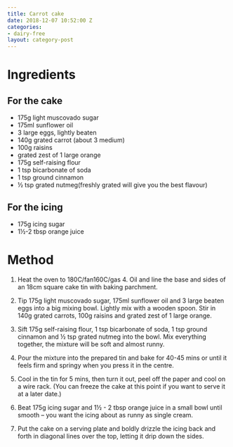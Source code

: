 ```yaml
---
title: Carrot cake
date: 2018-12-07 10:52:00 Z
categories:
- dairy-free
layout: category-post
---
```


# Ingredients

## For the cake
* 175g light muscovado sugar
* 175ml sunflower oil
* 3 large eggs, lightly beaten
* 140g grated carrot (about 3 medium)
* 100g raisins
* grated zest of 1 large orange
* 175g self-raising flour
* 1 tsp bicarbonate of soda
* 1 tsp ground cinnamon
* ½ tsp grated nutmeg(freshly grated will give you the best flavour)

## For the icing
* 175g icing sugar
* 1½-2 tbsp orange juice

# Method

1. Heat the oven to 180C/fan160C/gas 4. Oil and line the base and sides of an 18cm square cake tin with baking parchment.

2. Tip 175g light muscovado sugar, 175ml sunflower oil and 3 large beaten eggs into a big mixing bowl. Lightly mix with a wooden spoon. Stir in 140g grated carrots, 100g raisins and grated zest of 1 large orange.

3. Sift 175g self-raising flour, 1 tsp bicarbonate of soda, 1 tsp ground cinnamon and ½ tsp grated nutmeg into the bowl. Mix everything together, the mixture will be soft and almost runny.

4. Pour the mixture into the prepared tin and bake for 40-45 mins or until it feels firm and springy when you press it in the centre.

5. Cool in the tin for 5 mins, then turn it out, peel off the paper and cool on a wire rack. (You can freeze the cake at this point if you want to serve it at a later date.)

6. Beat 175g icing sugar and 1½ - 2 tbsp orange juice in a small bowl until smooth – you want the icing about as runny as single cream.

7. Put the cake on a serving plate and boldly drizzle the icing back and forth in diagonal lines over the top, letting it drip down the sides.